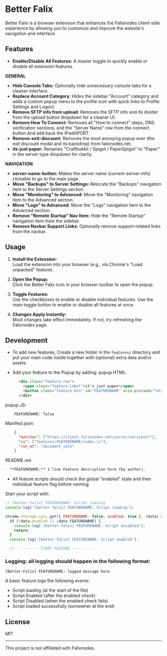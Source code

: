 # Better Falix

Better Falix is a browser extension that enhances the Falixnodes client-side experience by allowing you to customize and improve the website's navigation and interface.

## Features
- **Enable/Disable All Features:** A master toggle to quickly enable or disable all extension features.

**GENERAL**
- **Hide Console Tabs:**
 Optionally hide unnecessary console tabs for a cleaner interface.
- **Replace Account Category**: 
Hides the sidebar "Account" category and adds a custom popup menu to the profile icon with quick links to Profile Settings and Logout.
- **Remove SFTP info from upload**: 
Removes the SFTP info and its divider from the upload button dropdown for a cleaner UI.
- **Remove How To Connect**: 
Removes all "How to connect" steps, DNS verification sections, and the "Server Name" row from the connect button And add back the IPwithPORT.
- **Remove-exit-discount:** 
Removes the most annoying popup ever (the exit discount modal and its backdrop) from falixnodes.net.
- **its-just paper:** 
Renames "Craftbukkit / Spigot / PaperSpigot" to "Paper" in the server type dropdown for clarity.

**NAVIGATION**
- **server-name-button:** Makes the server name (current-server-info) clickable to go to the main page.
- **Move "Backups" to Server Settings:** 
Relocate the "Backups" navigation item to the Server Settings section.
- **Move "Monitoring" to Advanced:** 
Move the "Monitoring" navigation item to the Advanced section.
- **Move "Logs" to Advanced:** 
Move the "Logs" navigation item to the Advanced section.
- **Remove "Remote Startup" Nav Item:** 
Hide the "Remote Startup" navigation item from the sidebar.
- **Remove Navbar Support Links:** 
Optionally remove support-related links from the navbar.






## Usage

1. **Install the Extension:**  
   Load the extension into your browser (e.g., via Chrome's "Load unpacked" feature).

2. **Open the Popup:**  
   Click the Better Falix icon in your browser toolbar to open the popup.

3. **Toggle Features:**  
   Use the checkboxes to enable or disable individual features. Use the main toggle button to enable or disable all features at once.

4. **Changes Apply Instantly:**  
   Most changes take effect immediately. If not, try refreshing the Falixnodes page.

## Development

- To add new features, Create a new folder in the `features/` directory and put your main code inside together with (optional) extra data and/or assets.

- Add your feature to the Popup by adding:
popup.HTML:
```html
      <div class="feature-row">
        <span class="feature-label">it's just paper</span>
        <button class="feature-btn" id="FEATURENAME" aria-pressed="false" tabindex="0"><span class="dot"></span></button>
      </div>
```
popup.JS:
```JS
    FEATURENAME: false
```
Manifest.json:
```json
    {
      "matches": ["https://client.falixnodes.net/server/versions*"],
      "js": ["features/FEATURENAME/index.js"],
      "run_at": "document_idle"
    }
```
README.md
```md
- **FEATURENAME:** 1 line Feature description here (by author).
```

- All feature scripts should check the global "enabled" state and their individual feature flag before running.

Start your script with:
```js
// [better-falix] FEATURENAME: Script loading
console.log('[better-falix] FEATURENAME: Script loading');

chrome.storage.sync.get({ FEATURENAME: false, enabled: true }, (data) => {
  if (!data.enabled || !data FEATURENAME) {
    console.log('[better-falix] FEATURENAME: Script disabled');
    return;
  }
  console.log('[better-falix] FEATURENAME: Script enabled');

  //  --------- START FEATURE ----------
```
 ### Logging: all logging should happen in the following format:

```
[Better-Falix] FEATURENAME: logged message here
```
   A basic feature logs the following events:
   - Script loading (at the start of the file)
   - Script Enabled (after the enabled check)
   - Script Disabled (when the enabled check fails)
   - Script loaded sucsessfully (somewher at the end)

## License

MIT

---
This project is not affiliated with Falixnodes.
